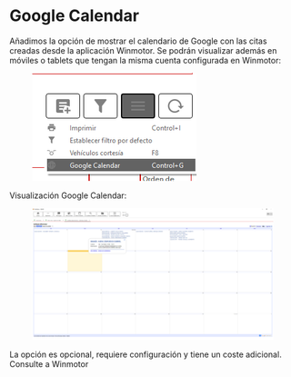 # Google Calendar

Añadimos la opción de mostrar el calendario de Google con las citas creadas desde la aplicación Winmotor. Se podrán visualizar además en móviles o tablets que tengan la misma cuenta configurada en Winmotor:

<figure><img src="../../../../.gitbook/assets/imagen (11).png" alt=""><figcaption></figcaption></figure>

Visualización Google Calendar:

<figure><img src="../../../../.gitbook/assets/imagen (2).png" alt=""><figcaption></figcaption></figure>

La opción es opcional, requiere configuración y tiene un coste adicional. Consulte a Winmotor
